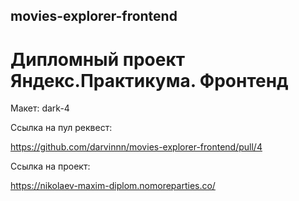 ## movies-explorer-frontend

# Дипломный проект Яндекс.Практикума. Фронтенд

Макет: dark-4

Ссылка на пул реквест:

https://github.com/darvinnn/movies-explorer-frontend/pull/4

Ссылка на проект:

https://nikolaev-maxim-diplom.nomoreparties.co/
